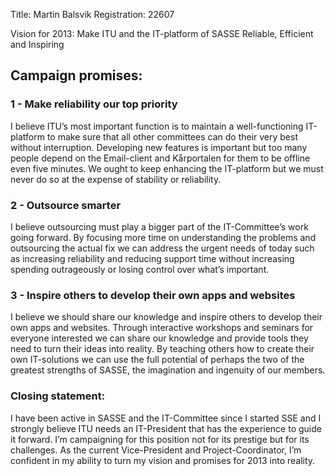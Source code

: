 Title: Martin Balsvik
Registration: 22607

Vision for 2013: Make ITU and the IT-platform of SASSE Reliable, Efficient and Inspiring

## Campaign promises:

### 1 - Make reliability our top priority

I believe ITU’s most important function is to maintain a well-functioning IT-platform to make sure that all other committees can do their very best without interruption. Developing new features is important but too many people depend on the Email-client and Kårportalen for them to be offline even five minutes. We ought to keep enhancing the IT-platform but we must never do so at the expense of stability or reliability.

### 2 - Outsource smarter

I believe outsourcing must play a bigger part of the IT-Committee’s work going forward. By focusing more time on understanding the problems and outsourcing the actual fix we can address the urgent needs of today such as increasing reliability and reducing support time without increasing spending outrageously or losing control over what’s important.

### 3 - Inspire others to develop their own apps and websites

I believe we should share our knowledge and inspire others to develop their own apps and websites. Through interactive workshops and seminars for everyone interested we can share our knowledge and provide tools they need to turn their ideas into reality. By teaching others how to create their own IT-solutions we can use the full potential of perhaps the two of the greatest strengths of SASSE, the imagination and ingenuity of our members.

### Closing statement:

I have been active in SASSE and the IT-Committee since I started SSE and I strongly believe ITU needs an IT-President that has the experience to guide it forward. I’m campaigning for this position not for its prestige but for its challenges. As the current Vice-President and Project-Coordinator, I’m confident in my ability to turn my vision and promises for 2013 into reality.
